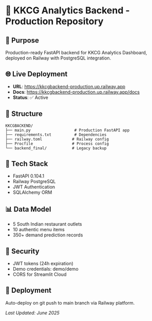 # 🚀 KKCG Analytics Backend - Production Repository

## 🎯 Purpose
Production-ready FastAPI backend for KKCG Analytics Dashboard, deployed on Railway with PostgreSQL integration.

## 🌐 Live Deployment
- **URL**: https://kkcgbackend-production.up.railway.app
- **Docs**: https://kkcgbackend-production.up.railway.app/docs
- **Status**: ✅ Active

## 📁 Structure
```
KKCGBACKEND/
├── main.py                   # Production FastAPI app
├── requirements.txt          # Dependencies
├── railway.toml             # Railway config
├── Procfile                 # Process config
└── backend_final/           # Legacy backup
```

## 🔧 Tech Stack
- FastAPI 0.104.1
- Railway PostgreSQL
- JWT Authentication
- SQLAlchemy ORM

## 📊 Data Model
- 5 South Indian restaurant outlets
- 10 authentic menu items
- 350+ demand prediction records

## 🔐 Security
- JWT tokens (24h expiration)
- Demo credentials: demo/demo
- CORS for Streamlit Cloud

## 🚀 Deployment
Auto-deploy on git push to main branch via Railway platform.

*Last Updated: June 2025* 